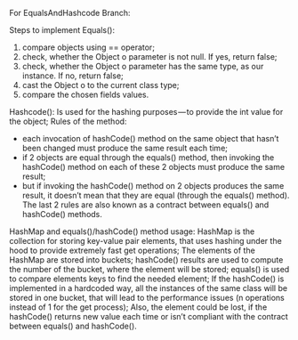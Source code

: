 For EqualsAndHashcode Branch:

Steps to implement Equals():
 1) compare objects using == operator;
 2) check, whether the Object o parameter is not null. If yes, return false;
 3) check, whether the Object o parameter has the same type, as our instance. If no, return false;
 4) cast the Object o to the current class type;
 5) compare the chosen fields values.

Hashcode():
Is used for the hashing purposes — to provide the int value for the object;
Rules of the method:
- each invocation of hashCode() method on the same object that hasn’t been changed must produce the same result each time;
 - if 2 objects are equal through the equals() method, then invoking the hashCode() method on each of these 2 objects must produce the same result;
 - but if invoking the hashCode() method on 2 objects produces the same result, it doesn’t mean that they are equal (through the equals() method).
The last 2 rules are also known as a contract between equals() and hashCode() methods.

HashMap and equals()/hashCode() method usage:
HashMap is the collection for storing key-value pair elements, that uses hashing under the hood to provide extremely fast get operations;
The elements of the HashMap are stored into buckets;
hashCode() results are used to compute the number of the bucket, where the element will be stored;
equals() is used to compare elements keys to find the needed element;
If the hashCode() is implemented in a hardcoded way, all the instances of the same class will be stored in one bucket, that will lead to the performance issues (n operations instead of 1 for the get process);
Also, the element could be lost, if the hashCode() returns new value each time or isn’t compliant with the contract between equals() and hashCode().
